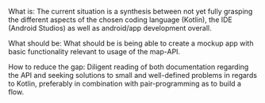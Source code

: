 What is:
The current situation is a synthesis between not yet fully grasping the different aspects of the chosen coding language (Kotlin), the IDE (Android Studios) as well as android/app development overall.

What should be:
What should be is being able to create a mockup app with basic functionality relevant to usage of the map-API.

How to reduce the gap:
Diligent reading of both documentation regarding the API and seeking solutions to small and well-defined problems in regards to Kotlin, preferably in combination with pair-programming as to build a flow.
